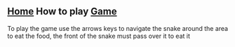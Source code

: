 ## [Home](https://hydra19.github.io) How to play [Game](https://hydra19.github.io/index2.html)
<p> To play the game use the arrows keys to navigate the snake around the area to eat the food, the front of the snake must pass over it to eat it  </P>
